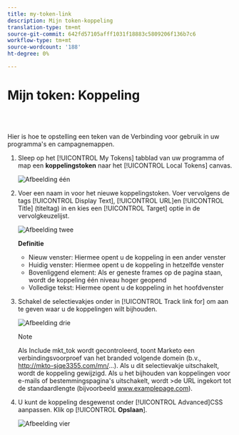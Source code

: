 ```yaml
---
title: my-token-link
description: Mijn token-koppeling
translation-type: tm+mt
source-git-commit: 642fd57105afff1031f18883c5809206f136b7c6
workflow-type: tm+mt
source-wordcount: '188'
ht-degree: 0%

---
```



# Mijn token: Koppeling

<br> 

Hier is hoe te opstelling een teken van de Verbinding voor gebruik in uw programma&#39;s en campagnemappen.

1. Sleep op het [!UICONTROL My Tokens] tabblad van uw programma of map een **koppelingstoken** naar het [!UICONTROL Local Tokens] canvas.

   ![Afbeelding één](/help/sky/assets/my-tokens/my-token-link/my-token-link-1.png)

1. Voer een naam in voor het nieuwe koppelingstoken. Voer vervolgens de tags [!UICONTROL Display Text], [!UICONTROL URL]en [!UICONTROL Title] (titeltag) in en kies een [!UICONTROL Target] optie in de vervolgkeuzelijst.

   ![Afbeelding twee](/help/sky/assets/my-tokens/my-token-link/my-token-link-2.png)

   **Definitie**

   * Nieuw venster: Hiermee opent u de koppeling in een ander venster
   * Huidig venster: Hiermee opent u de koppeling in hetzelfde venster
   * Bovenliggend element: Als er geneste frames op de pagina staan, wordt de koppeling één niveau hoger geopend
   * Volledige tekst: Hiermee opent u de koppeling in het hoofdvenster

1. Schakel de selectievakjes onder in [!UICONTROL Track link for] om aan te geven waar u de koppelingen wilt bijhouden.

   ![Afbeelding drie](/help/sky/assets/my-tokens/my-token-link/my-token-link-3.png)

   >[!NOTE]
   >
   >Als Include mkt_tok wordt gecontroleerd, toont Marketo een verbindingsvoorproef van het branded volgende domein (b.v., http://mkto-sjqe3355.com/mn/...). Als u dit selectievakje uitschakelt, wordt de koppeling gewijzigd. Als u het bijhouden van koppelingen voor e-mails of bestemmingspagina&#39;s uitschakelt, wordt >de URL ingekort tot de standaardlengte (bijvoorbeeld www.examplepage.com).

1. U kunt de koppeling desgewenst onder [!UICONTROL Advanced]CSS aanpassen. Klik op [!UICONTROL **Opslaan**].

   ![Afbeelding vier](/help/sky/assets/my-tokens/my-token-link/my-token-link-4.png)
